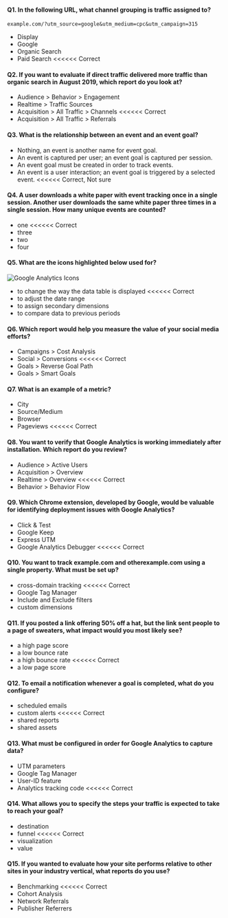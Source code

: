 #### Q1. In the following URL, what channel grouping is traffic assigned to?
`example.com/?utm_source=google&utm_medium=cpc&utm_campaign=315`
- Display
- Google
- Organic Search
- Paid Search <<<<<< Correct

#### Q2. If you want to evaluate if direct traffic delivered more traffic than organic search in August 2019, which report do you look at?
- Audience > Behavior > Engagement
- Realtime > Traffic Sources
- Acquisition > All Traffic > Channels <<<<<< Correct
- Acquisition > All Traffic > Referrals

#### Q3. What is the relationship between an event and an event goal?
- Nothing, an event is another name for event goal.
- An event is captured per user; an event goal is captured per session.
- An event goal must be created in order to track events.
- An event is a user interaction; an event goal is triggered by a selected event. <<<<<< Correct, Not sure

#### Q4. A user downloads a white paper with event tracking once in a single session. Another user downloads the same white paper three times in a single session. How many unique events are counted?
- one <<<<<< Correct
- three
- two
- four

#### Q5. What are the icons highlighted below used for?
 ![Google Analytics Icons](https://i.imgur.com/LZzFesL.png)
- to change the way the data table is displayed <<<<<< Correct
- to adjust the date range
- to assign secondary dimensions
- to compare data to previous periods

#### Q6. Which report would help you measure the value of your social media efforts?
- Campaigns > Cost Analysis
- Social > Conversions <<<<<< Correct
- Goals > Reverse Goal Path
- Goals > Smart Goals

#### Q7. What is an example of a metric?
- City
- Source/Medium
- Browser
- Pageviews <<<<<< Correct

#### Q8. You want to verify that Google Analytics is working immediately after installation. Which report do you review?

- Audience > Active Users
- Acquisition > Overview
- Realtime > Overview <<<<<< Correct
- Behavior > Behavior Flow

#### Q9. Which Chrome extension, developed by Google, would be valuable for identifying deployment issues with Google Analytics?
- Click & Test
- Google Keep
- Express UTM
- Google Analytics Debugger <<<<<< Correct

#### Q10. You want to track example.com and otherexample.com using a single property. What must be set up?
- cross-domain tracking <<<<<< Correct
- Google Tag Manager
- Include and Exclude filters
- custom dimensions

#### Q11. If you posted a link offering 50% off a hat, but the link sent people to a page of sweaters, what impact would you most likely see?
- a high page score
- a low bounce rate
- a high bounce rate <<<<<< Correct
- a low page score

#### Q12. To email a notification whenever a goal is completed, what do you configure?
- scheduled emails
- custom alerts <<<<<< Correct
- shared reports
- shared assets

#### Q13. What must be configured in order for Google Analytics to capture data?
- UTM parameters
- Google Tag Manager
- User-ID feature
- Analytics tracking code <<<<<< Correct

#### Q14. What allows you to specify the steps your traffic is expected to take to reach your goal?
- destination
- funnel <<<<<< Correct
- visualization
- value

#### Q15. If you wanted to evaluate how your site performs relative to other sites in your industry vertical, what reports do you use?
- Benchmarking <<<<<< Correct
- Cohort Analysis
- Network Referrals
- Publisher Referrers

